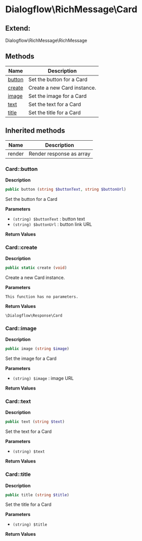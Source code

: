 # Dialogflow\RichMessage\Card  





## Extend:

Dialogflow\RichMessage\RichMessage

## Methods

| Name | Description |
|------|-------------|
|[button](#cardbutton)|Set the button for a Card|
|[create](#cardcreate)|Create a new Card instance.|
|[image](#cardimage)|Set the image for a Card|
|[text](#cardtext)|Set the text for a Card|
|[title](#cardtitle)|Set the title for a Card|

## Inherited methods

| Name | Description |
|------|-------------|
|render|Render response as array|



### Card::button  

**Description**

```php
public button (string $buttonText, string $buttonUrl)
```

Set the button for a Card 

 

**Parameters**

* `(string) $buttonText`
: button text  
* `(string) $buttonUrl`
: button link URL  

**Return Values**




### Card::create  

**Description**

```php
public static create (void)
```

Create a new Card instance. 

 

**Parameters**

`This function has no parameters.`

**Return Values**

`\Dialogflow\Response\Card`





### Card::image  

**Description**

```php
public image (string $image)
```

Set the image for a Card 

 

**Parameters**

* `(string) $image`
: image URL  

**Return Values**




### Card::text  

**Description**

```php
public text (string $text)
```

Set the text for a Card 

 

**Parameters**

* `(string) $text`

**Return Values**




### Card::title  

**Description**

```php
public title (string $title)
```

Set the title for a Card 

 

**Parameters**

* `(string) $title`

**Return Values**



